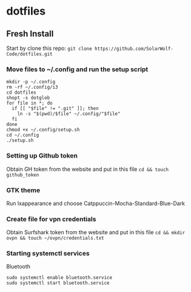# dotfiles

## Fresh Install
Start by clone this repo:
`git clone https://github.com/SolarWolf-Code/dotfiles.git`

### Move files to ~/.config and run the setup script
```
mkdir -p ~/.config
rm -rf ~/.config/i3
cd dotfiles
shopt -s dotglob
for file in *; do
  if [[ "$file" != ".git" ]]; then
    ln -s "$(pwd)/$file" ~/.config/"$file"
  fi
done
chmod +x ~/.config/setup.sh
cd ~/.config
./setup.sh
```
### Setting up Github token
Obtain GH token from the website and put in this file
`
cd && touch github_token
`
### GTK theme
Run lxappearance and choose Catppuccin-Mocha-Standard-Blue-Dark

### Create file for vpn credentials
Obtain Surfshark token from the website and put in this file
`
cd && mkdir ovpn && touch ~/ovpn/credentials.txt
`

### Starting systemctl services

Bluetooth
```
sudo systemctl enable bluetooth.service 
sudo systemctl start bluetooth.service
```
